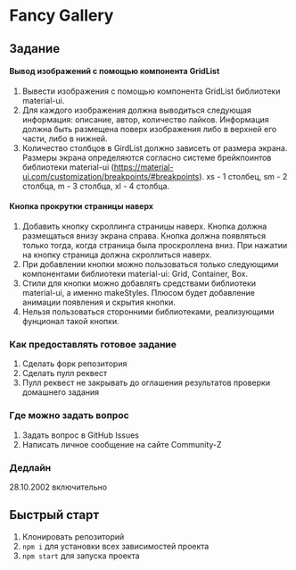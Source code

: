# Fancy Gallery

## Задание

#### Вывод изображений с помощью компонента GridList

1. Вывести изображения с помощью компонента GridList библиотеки material-ui.
2. Для каждого изображения должна выводиться следующая информация: описание, автор, количество лайков. Информация должна быть размещена поверх изображения либо в верхней его части, либо в нижней.
3. Количество столбцов в GirdList должно зависеть от размера экрана. Размеры экрана определяются согласно системе брейкпоинтов библиотеки material-ui (https://material-ui.com/customization/breakpoints/#breakpoints). xs - 1 столбец, sm - 2 столбца, m - 3 столбца, xl - 4 столбца.

#### Кнопка прокрутки страницы наверх

1. Добавить кнопку скроллинга страницы наверх. Кнопка должна размещаться внизу экрана справа. Кнопка должна появляться только тогда, когда страница была проскроллена вниз. При нажатии на кнопку страница должна скроллиться наверх.
2. При добавлении кнопки можно пользоваться только следующими компонентами библиотеки material-ui: Grid, Container, Box.
3. Стили для кнопки можно добавлять средствами библиотеки material-ui, а именно makeStyles. Плюсом будет добавление анимации появления и скрытия кнопки.
4. Нельзя пользоваться сторонними библиотеками, реализующими фунционал такой кнопки.

### Как предоставлять готовое задание

1. Сделать форк репозитория
2. Сделать пулл реквест
3. Пулл реквест не закрывать до оглашения результатов проверки домашнего задания

### Где можно задать вопрос

1. Задать вопрос в GitHub Issues
2. Написать личное сообщение на сайте Community-Z

### Дедлайн

28.10.2002 включительно

## Быстрый старт

1. Клонировать репозиторий
1. `npm i` для установки всех зависимостей проекта
1. `npm start` для запуска проекта
